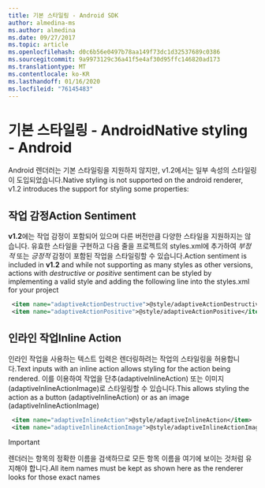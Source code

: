 ```yaml
---
title: 기본 스타일링 - Android SDK
author: almedina-ms
ms.author: almedina
ms.date: 09/27/2017
ms.topic: article
ms.openlocfilehash: d0c6b56e0497b78aa149f73dc1d32537689c0386
ms.sourcegitcommit: 9a9973129c36a41f5e4af30d95ffc146820ad173
ms.translationtype: MT
ms.contentlocale: ko-KR
ms.lasthandoff: 01/16/2020
ms.locfileid: "76145483"
---
```

# <a name="native-styling---android"></a><span data-ttu-id="7533f-102">기본 스타일링 - Android</span><span class="sxs-lookup"><span data-stu-id="7533f-102">Native styling - Android</span></span>

<span data-ttu-id="7533f-103">Android 렌더러는 기본 스타일링을 지원하지 않지만, v1.2에서는 일부 속성의 스타일링이 도입되었습니다.</span><span class="sxs-lookup"><span data-stu-id="7533f-103">Native styling is not supported on the android renderer, v1.2 introduces the support for styling some properties:</span></span>

## <a name="action-sentiment"></a><span data-ttu-id="7533f-104">작업 감정</span><span class="sxs-lookup"><span data-stu-id="7533f-104">Action Sentiment</span></span>

<span data-ttu-id="7533f-105">**v1.2**에는 작업 감정이 포함되어 있으며 다른 버전만큼 다양한 스타일을 지원하지는 않습니다. 유효한 스타일을 구현하고 다음 줄을 프로젝트의 styles.xml에 추가하여 *부정적* 또는 *긍정적* 감정이 포함된 작업을 스타일링할 수 있습니다.</span><span class="sxs-lookup"><span data-stu-id="7533f-105">Action sentiment is included in **v1.2** and while not supporting as many styles as other versions, actions with *destructive* or *positive* sentiment can be styled by implementing a valid style and adding the following line into the styles.xml for your project</span></span>

```styles.xml
 <item name="adaptiveActionDestructive">@style/adaptiveActionDestructive</item>
 <item name="adaptiveActionPositive">@style/adaptiveActionPositive</item>
```

## <a name="inline-action"></a><span data-ttu-id="7533f-106">인라인 작업</span><span class="sxs-lookup"><span data-stu-id="7533f-106">Inline Action</span></span>

<span data-ttu-id="7533f-107">인라인 작업을 사용하는 텍스트 입력은 렌더링하려는 작업의 스타일링을 허용합니다.</span><span class="sxs-lookup"><span data-stu-id="7533f-107">Text inputs with an inline action allows styling for the action being rendered.</span></span> <span data-ttu-id="7533f-108">이를 이용하여 작업을 단추(adaptiveInlineAction) 또는 이미지(adaptiveInlineActionImage)로 스타일링할 수 있습니다.</span><span class="sxs-lookup"><span data-stu-id="7533f-108">This allows styling the action as a button (adaptiveInlineAction) or as an image (adaptiveInlineActionImage)</span></span>

```styles.xml
 <item name="adaptiveInlineAction">@style/adaptiveInlineAction</item>
 <item name="adaptiveInlineActionImage">@style/adaptiveInlineActionImage</item>
```

> [!IMPORTANT]
> <span data-ttu-id="7533f-109">렌더러는 항목의 정확한 이름을 검색하므로 모든 항목 이름을 여기에 보이는 것처럼 유지해야 합니다.</span><span class="sxs-lookup"><span data-stu-id="7533f-109">All item names must be kept as shown here as the renderer looks for those exact names</span></span>
